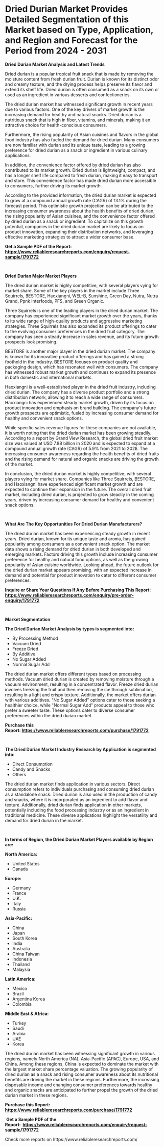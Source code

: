 <p><h1>Dried Durian Market Provides Detailed Segmentation of this Market based on Type, Application, and Region and Forecast for the Period from 2024 - 2031</h1></p><p><strong>Dried Durian Market Analysis and Latest Trends</strong></p>
<p><p>Dried durian is a popular tropical fruit snack that is made by removing the moisture content from fresh durian fruit. Durian is known for its distinct odor and creamy texture, and the drying process helps preserve its flavor and extend its shelf life. Dried durian is often consumed as a snack on its own or used as an ingredient in various desserts and confectioneries.</p><p>The dried durian market has witnessed significant growth in recent years due to various factors. One of the key drivers of market growth is the increasing demand for healthy and natural snacks. Dried durian is a nutritious snack that is high in fiber, vitamins, and minerals, making it an attractive choice for health-conscious consumers.</p><p>Furthermore, the rising popularity of Asian cuisines and flavors in the global food industry has also fueled the demand for dried durian. Many consumers are now familiar with durian and its unique taste, leading to a growing preference for dried durian as a snack or ingredient in various culinary applications.</p><p>In addition, the convenience factor offered by dried durian has also contributed to its market growth. Dried durian is lightweight, compact, and has a longer shelf life compared to fresh durian, making it easy to transport and store. This convenience factor has made dried durian more accessible to consumers, further driving its market growth.</p><p>According to the provided information, the dried durian market is expected to grow at a compound annual growth rate (CAGR) of 13.1% during the forecast period. This optimistic growth projection can be attributed to the increasing consumer awareness about the health benefits of dried durian, the rising popularity of Asian cuisines, and the convenience factor offered by dried durian as a snack or ingredient. To capitalize on this growth potential, companies in the dried durian market are likely to focus on product innovation, expanding their distribution networks, and leveraging effective marketing strategies to attract a wider consumer base.</p></p>
<p><strong>Get a Sample PDF of the Report:&nbsp; <a href="https://www.reliableresearchreports.com/enquiry/request-sample/1791772">https://www.reliableresearchreports.com/enquiry/request-sample/1791772</a></strong></p>
<p>&nbsp;</p>
<p><strong>Dried Durian Major Market Players</strong></p>
<p><p>The dried durian market is highly competitive, with several players vying for market share. Some of the key players in the market include Three Squirrels, BESTORE, Haoxiangni, WEL-B, Sunshine, Green Day, Nutra, Nutra Grand, Ppnk Interfoods, PFS, and Green Organic.</p><p>Three Squirrels is one of the leading players in the dried durian market. The company has experienced significant market growth over the years, thanks to its wide range of high-quality products and aggressive marketing strategies. Three Squirrels has also expanded its product offerings to cater to the evolving consumer preferences in the dried fruit category. The company has seen a steady increase in sales revenue, and its future growth prospects look promising.</p><p>BESTORE is another major player in the dried durian market. The company is known for its innovative product offerings and has gained a strong foothold in the industry. BESTORE focuses on product quality and packaging design, which has resonated well with consumers. The company has witnessed robust market growth and continues to expand its presence in both domestic and international markets.</p><p>Haoxiangni is a well-established player in the dried fruit industry, including dried durian. The company has a diverse product portfolio and a strong distribution network, allowing it to reach a wide range of consumers. Haoxiangni has experienced steady market growth, driven by its focus on product innovation and emphasis on brand building. The company's future growth prospects are optimistic, fueled by increasing consumer demand for healthy and convenient snack options.</p><p>While specific sales revenue figures for these companies are not available, it is worth noting that the dried durian market has been growing steadily. According to a report by Grand View Research, the global dried fruit market size was valued at USD 7.88 billion in 2020 and is expected to expand at a compound annual growth rate (CAGR) of 5.9% from 2021 to 2028. The increasing consumer awareness regarding the health benefits of dried fruits and the rising demand for natural and organic snacks are driving the growth of the market.</p><p>In conclusion, the dried durian market is highly competitive, with several players vying for market share. Companies like Three Squirrels, BESTORE, and Haoxiangni have experienced significant market growth and are expected to continue their expansion in the future. The overall dried fruit market, including dried durian, is projected to grow steadily in the coming years, driven by increasing consumer demand for healthy and convenient snack options.</p></p>
<p>&nbsp;</p>
<p><strong>What Are The Key Opportunities For Dried Durian Manufacturers?</strong></p>
<p><p>The dried durian market has been experiencing steady growth in recent years. Dried durian, known for its unique taste and aroma, has gained popularity among consumers as a convenient snack option. The market data shows a rising demand for dried durian in both developed and emerging markets. Factors driving this growth include increasing consumer preference for healthy and natural food options, as well as the growing popularity of Asian cuisine worldwide. Looking ahead, the future outlook for the dried durian market appears promising, with an expected increase in demand and potential for product innovation to cater to different consumer preferences.</p></p>
<p><strong>Inquire or Share Your Questions If Any Before Purchasing This Report: <a href="https://www.reliableresearchreports.com/enquiry/pre-order-enquiry/1791772">https://www.reliableresearchreports.com/enquiry/pre-order-enquiry/1791772</a></strong></p>
<p>&nbsp;</p>
<p><strong>Market Segmentation</strong></p>
<p><strong>The Dried Durian Market Analysis by types is segmented into:</strong></p>
<p><ul><li>By Processing Method</li><li>Vacuum Dried</li><li>Freeze Dried</li><li>By Additive</li><li>No Sugar Added</li><li>Normal Sugar Add</li></ul></p>
<p><p>The dried durian market offers different types based on processing methods. Vacuum dried durian is created by removing moisture through a vacuum environment, resulting in a concentrated flavor. Freeze dried durian involves freezing the fruit and then removing the ice through sublimation, resulting in a light and crispy texture. Additionally, the market offers durian with various additives. "No Sugar Added" options cater to those seeking a healthier choice, while "Normal Sugar Add" products appeal to those who prefer a sweeter taste. These options cater to diverse consumer preferences within the dried durian market.</p></p>
<p><strong>Purchase this Report:&nbsp;<a href="https://www.reliableresearchreports.com/purchase/1791772">https://www.reliableresearchreports.com/purchase/1791772</a></strong></p>
<p>&nbsp;</p>
<p><strong>The Dried Durian Market Industry Research by Application is segmented into:</strong></p>
<p><ul><li>Direct Consumption</li><li>Candy and Snacks</li><li>Others</li></ul></p>
<p><p>The dried durian market finds application in various sectors. Direct consumption refers to individuals purchasing and consuming dried durian as a standalone snack. Dried durian is also used in the production of candy and snacks, where it is incorporated as an ingredient to add flavor and texture. Additionally, dried durian finds application in other markets, potentially including the food processing industry or as an ingredient in traditional medicine. These diverse applications highlight the versatility and demand for dried durian in the market.</p></p>
<p>&nbsp;</p>
<p><strong>In terms of Region, the Dried Durian Market Players available by Region are:</strong></p>
<p>
    <p> <strong> North America: </strong>
        <ul>
            <li>United States</li>
            <li>Canada</li>
        </ul>
        </p> 
    <p> <strong> Europe: </strong>
        <ul>
            <li>Germany</li>
            <li>France</li>
            <li>U.K.</li>
            <li>Italy</li>
            <li>Russia</li>
        </ul>
        </p> 
    <p> <strong> Asia-Pacific: </strong>
        <ul>
            <li>China</li>
            <li>Japan</li>
            <li>South Korea</li>
            <li>India</li>
            <li>Australia</li>
            <li>China Taiwan</li>
            <li>Indonesia</li>
            <li>Thailand</li>
            <li>Malaysia</li>
        </ul>
        </p> 
    <p> <strong> Latin America: </strong>
        <ul>
            <li>Mexico</li>
            <li>Brazil</li>
            <li>Argentina Korea</li>
            <li>Colombia</li>
        </ul>
        </p> 
    <p> <strong> Middle East & Africa: </strong>
        <ul>
            <li>Turkey</li>
            <li>Saudi</li>
            <li>Arabia</li>
            <li>UAE</li>
            <li>Korea</li>
        </ul>
    </p>
    </p>
<p><p>The dried durian market has been witnessing significant growth in various regions, namely North America (NA), Asia-Pacific (APAC), Europe, USA, and China. Among these regions, China is expected to dominate the market with the largest market share percentage valuation. The growing popularity of dried durian as a snack and rising consumer awareness about its nutritional benefits are driving the market in these regions. Furthermore, the increasing disposable income and changing consumer preferences towards healthy and organic snacks are anticipated to further propel the growth of the dried durian market in these regions.</p></p>
<p><strong>Purchase this Report: <a href="https://www.reliableresearchreports.com/purchase/1791772">https://www.reliableresearchreports.com/purchase/1791772</a></strong></p>
<p>&nbsp;<strong>Get a Sample PDF of the Report:&nbsp;&nbsp;<a href="https://www.reliableresearchreports.com/enquiry/request-sample/1791772">https://www.reliableresearchreports.com/enquiry/request-sample/1791772</a></strong></p>
<p><strong></strong></p>
<p>Check more reports on https://www.reliableresearchreports.com/</p>